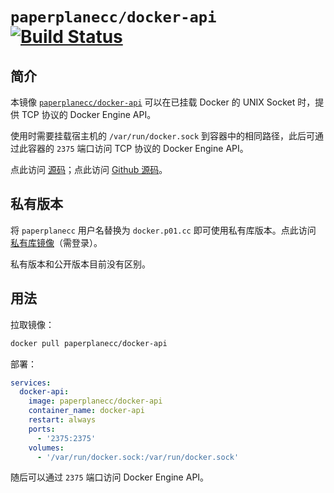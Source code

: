 # `paperplanecc/docker-api` [![Build Status](https://drone.paperplane.cc/api/badges/paperplane-docker/docker-api/status.svg)](https://drone.paperplane.cc/paperplane-docker/docker-api)

## 简介

本镜像 [`paperplanecc/docker-api`](https://hub.docker.com/r/paperplanecc/docker-api) 可以在已挂载 Docker 的 UNIX Socket 时，提供 TCP 协议的 Docker Engine API。

使用时需要挂载宿主机的 `/var/run/docker.sock` 到容器中的相同路径，此后可通过此容器的 `2375` 端口访问 TCP 协议的 Docker Engine API。

点此访问 [源码](https://git.paperplane.cc/paperplane-docker/docker-api)；点此访问 [Github 源码](https://github.com/paperplane-docker/docker-api)。

## 私有版本

将 `paperplanecc` 用户名替换为 `docker.p01.cc` 即可使用私有库版本。点此访问 [私有库镜像](https://docker.p01.cc/#!/taglist/docker-api)（需登录）。

私有版本和公开版本目前没有区别。

## 用法

拉取镜像：

```bash
docker pull paperplanecc/docker-api
```

部署：

```yaml
services:
  docker-api:
    image: paperplanecc/docker-api
    container_name: docker-api
    restart: always
    ports:
      - '2375:2375'
    volumes:
      - '/var/run/docker.sock:/var/run/docker.sock'
```

随后可以通过 `2375` 端口访问 Docker Engine API。
